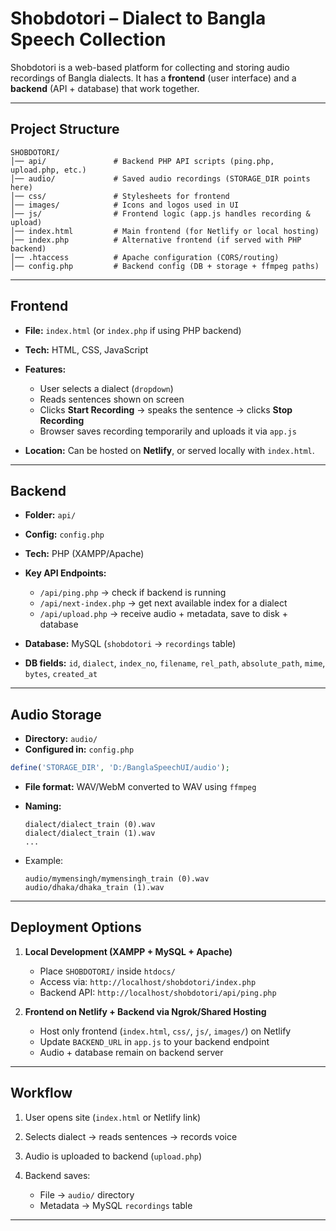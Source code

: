 # Shobdotori – Dialect to Bangla Speech Collection

Shobdotori is a web-based platform for collecting and storing audio recordings of Bangla dialects.
It has a **frontend** (user interface) and a **backend** (API + database) that work together.

---

## Project Structure

```
SHOBDOTORI/
│── api/               # Backend PHP API scripts (ping.php, upload.php, etc.)
│── audio/             # Saved audio recordings (STORAGE_DIR points here)
│── css/               # Stylesheets for frontend
│── images/            # Icons and logos used in UI
│── js/                # Frontend logic (app.js handles recording & upload)
│── index.html         # Main frontend (for Netlify or local hosting)
│── index.php          # Alternative frontend (if served with PHP backend)
│── .htaccess          # Apache configuration (CORS/routing)
│── config.php         # Backend config (DB + storage + ffmpeg paths)
```

---

## Frontend

* **File:** `index.html` (or `index.php` if using PHP backend)

* **Tech:** HTML, CSS, JavaScript

* **Features:**

  * User selects a dialect (`dropdown`)
  * Reads sentences shown on screen
  * Clicks **Start Recording** → speaks the sentence → clicks **Stop Recording**
  * Browser saves recording temporarily and uploads it via `app.js`

* **Location:**
  Can be hosted on **Netlify**, or served locally with `index.html`.

---

## Backend

* **Folder:** `api/`

* **Config:** `config.php`

* **Tech:** PHP (XAMPP/Apache)

* **Key API Endpoints:**

  * `/api/ping.php` → check if backend is running
  * `/api/next-index.php` → get next available index for a dialect
  * `/api/upload.php` → receive audio + metadata, save to disk + database

* **Database:** MySQL (`shobdotori` → `recordings` table)

* **DB fields:** `id`, `dialect`, `index_no`, `filename`, `rel_path`, `absolute_path`, `mime`, `bytes`, `created_at`

---

## Audio Storage

* **Directory:** `audio/`
* **Configured in:** `config.php`

```php
define('STORAGE_DIR', 'D:/BanglaSpeechUI/audio'); 
```

* **File format:** WAV/WebM converted to WAV using `ffmpeg`

* **Naming:**

  ```
  dialect/dialect_train (0).wav
  dialect/dialect_train (1).wav
  ...
  ```

* Example:

  ```
  audio/mymensingh/mymensingh_train (0).wav
  audio/dhaka/dhaka_train (1).wav
  ```

---

## Deployment Options

1. **Local Development (XAMPP + MySQL + Apache)**

   * Place `SHOBDOTORI/` inside `htdocs/`
   * Access via: `http://localhost/shobdotori/index.php`
   * Backend API: `http://localhost/shobdotori/api/ping.php`

2. **Frontend on Netlify + Backend via Ngrok/Shared Hosting**

   * Host only frontend (`index.html`, `css/`, `js/`, `images/`) on Netlify
   * Update `BACKEND_URL` in `app.js` to your backend endpoint
   * Audio + database remain on backend server

---

## Workflow

1. User opens site (`index.html` or Netlify link)
2. Selects dialect → reads sentences → records voice
3. Audio is uploaded to backend (`upload.php`)
4. Backend saves:

   * File → `audio/` directory
   * Metadata → MySQL `recordings` table

---

